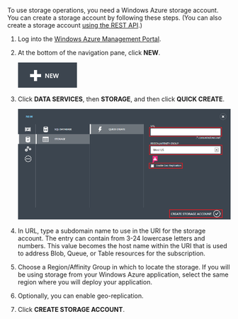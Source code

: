 To use storage operations, you need a Windows Azure storage account. You 
can create a storage account by following these steps. (You can also
create a storage account [using the REST API].)

1.  Log into the [Windows Azure Management Portal].

2.  At the bottom of the navigation pane, click **NEW**.

	![+new][plus-new]

3.  Click **DATA SERVICES**, then **STORAGE**, and then click **QUICK CREATE**.

	![Quick create dialog][quick-create-storage]

4.  In URL, type a subdomain name to use in the URI for the
    storage account. The entry can contain from 3-24 lowercase letters
    and numbers. This value becomes the host name within the URI that is
    used to address Blob, Queue, or Table resources for the
    subscription.

5.  Choose a Region/Affinity Group in which to locate the
    storage. If you will be using storage from your Windows Azure
    application, select the same region where you will deploy your
    application.

6. Optionally, you can enable geo-replication.

6.  Click **CREATE STORAGE ACCOUNT**.

[using the REST API]: http://msdn.microsoft.com/en-us/library/windowsazure/hh264518.aspx
[Windows Azure Management Portal]: http://manage.windowsazure.com
[plus-new]: ./media/create-storage-account/plus-new.png
[quick-create-storage]: ./media/create-storage-account/quick-storage-2.png

